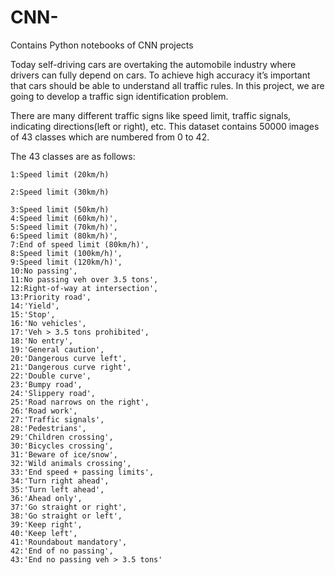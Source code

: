 # CNN-
Contains Python notebooks of CNN projects

Today self-driving cars are overtaking the automobile industry where drivers can fully depend on cars. 
To achieve high accuracy it’s important that cars should be able to understand all traffic rules. 
In this project, we are going to develop a traffic sign identification problem.

There are many different traffic signs like speed limit, traffic signals, indicating directions(left or right), etc. 
This dataset contains 50000 images of 43 classes which are numbered from 0 to 42.

The 43 classes are as follows:

    1:Speed limit (20km/h)
    
    2:Speed limit (30km/h)
    
    3:Speed limit (50km/h)
    4:Speed limit (60km/h)',
    5:Speed limit (70km/h)',
    6:Speed limit (80km/h)',
    7:End of speed limit (80km/h)',
    8:Speed limit (100km/h)',
    9:Speed limit (120km/h)',
    10:No passing',
    11:No passing veh over 3.5 tons',
    12:Right-of-way at intersection',
    13:Priority road',
    14:'Yield',
    15:'Stop',
    16:'No vehicles',
    17:'Veh > 3.5 tons prohibited',
    18:'No entry',
    19:'General caution',
    20:'Dangerous curve left',
    21:'Dangerous curve right',
    22:'Double curve',
    23:'Bumpy road',
    24:'Slippery road',
    25:'Road narrows on the right',
    26:'Road work',
    27:'Traffic signals',
    28:'Pedestrians',
    29:'Children crossing',
    30:'Bicycles crossing',
    31:'Beware of ice/snow',
    32:'Wild animals crossing',
    33:'End speed + passing limits',
    34:'Turn right ahead',
    35:'Turn left ahead',
    36:'Ahead only',
    37:'Go straight or right',
    38:'Go straight or left',
    39:'Keep right',
    40:'Keep left',
    41:'Roundabout mandatory',
    42:'End of no passing',
    43:'End no passing veh > 3.5 tons'
